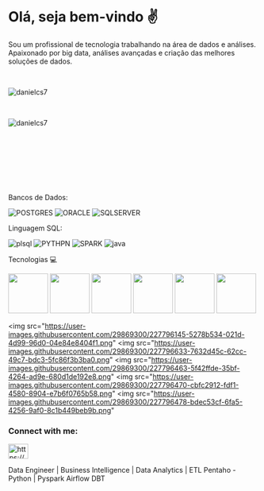 

# Olá, seja bem-vindo ✌️

Sou um profissional de tecnologia trabalhando na área de dados e análises.
Apaixonado por big data, análises avançadas e criação das melhores soluções de dados.

<div style="display: inline_block"><br>
<p><img align="center" src="https://github-readme-stats.vercel.app/api?username=danielcs7&show_icons=true&locale=en&theme=default" alt="danielcs7" />



<div style="display: inline_block"><br>
<p><img align="left" src="https://github-readme-stats.vercel.app/api/top-langs?username=danielcs7&show_icons=true&locale=en&layout=compact&theme=default" alt="danielcs7" />
</p>
</div>
</br>
<br>
<br>
</br>
</br>

<br>
</br>
<br>



Bancos de Dados:

![POSTGRES](https://img.shields.io/badge/-POSTGRES-yellowgreen)
![ORACLE](https://img.shields.io/badge/-ORACLE-CRITICAL)
![SQLSERVER](https://img.shields.io/badge/-SQLSERVER-red)

Linguagem SQL:

![plsql](https://img.shields.io/badge/ORACLE-PLSQL-important)
![PYTHPN](https://img.shields.io/badge/PYTHON-PY-blue)
![SPARK](https://img.shields.io/badge/PYTHON-PYSPARK-green)
![java](https://img.shields.io/badge/JAVA-JV-BLUEVIOLET)

Tecnologias 💻
<div>
<img src="https://user-images.githubusercontent.com/92809543/147505634-790c4187-0e0c-42cd-b3b5-b35c77c16347.png" width="80" height=80"/>
<img src="https://user-images.githubusercontent.com/92809543/147506791-fa632e59-58c0-423f-bfab-90184b5528ce.png" width="80" height=80"/>
<img src="https://user-images.githubusercontent.com/92809543/147508656-c98f7a17-504e-40f2-b710-c5031c0198fd.png" width="80" height=80"/>
<img src="https://user-images.githubusercontent.com/92809543/147506898-cf34755f-ee0d-484e-8239-cb1ecb4982e4.png" width="80" height=80"/>
<img src="https://user-images.githubusercontent.com/92809543/147506952-a82aa3f8-0ab6-4223-8e77-a42fffe50e4b.png" width="80" height=80"/>
<img src="https://user-images.githubusercontent.com/92809543/147509370-bfdc9029-5eb9-44ab-a551-d532b6efb0b7.png" width="80" height=80"/>

<img src="https://user-images.githubusercontent.com/29869300/227796145-5278b534-021d-4d99-96d0-04e84e8404f1.png"
<img src="https://user-images.githubusercontent.com/29869300/227796633-7632d45c-62cc-49c7-bdc3-5fc86f3b3ba0.png"
<img src="https://user-images.githubusercontent.com/29869300/227796463-5f42ffde-35bf-4264-ad9e-680d1de192e8.png"
<img src="https://user-images.githubusercontent.com/29869300/227796470-cbfc2912-fdf1-4580-8904-e7b6f0765b58.png"
<img src="https://user-images.githubusercontent.com/29869300/227796478-bdec53cf-6fa5-4256-9af0-8c1b449beb9b.png"
     
 
</div>
 

<h3 align="left">Connect with me:</h3>
<p align="left">
<a href="https://linkedin.com/in/https://www.linkedin.com/in/danielcarloss7/" target="blank"><img align="center" src="https://raw.githubusercontent.com/rahuldkjain/github-profile-readme-generator/master/src/images/icons/Social/linked-in-alt.svg" alt="https://www.linkedin.com/in/danielcarloss7/" height="30" width="40" /></a>
</p>



Data Engineer | Business Intelligence | Data Analytics | ETL Pentaho - Python | Pyspark Airflow DBT
       
